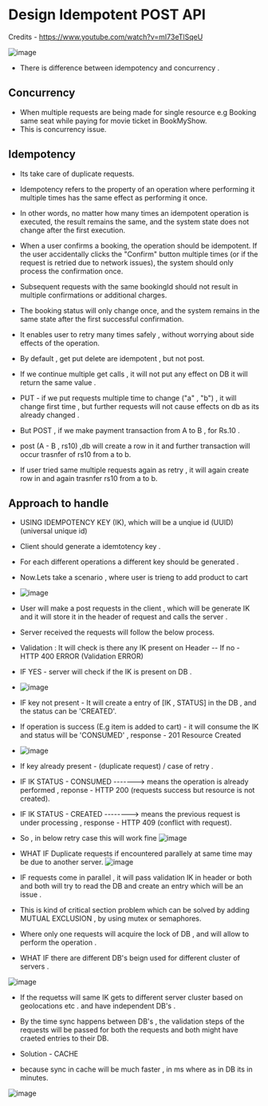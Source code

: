 <h1>Design Idempotent POST API</h1>

Credits - https://www.youtube.com/watch?v=mI73eTlSqeU

![image](https://github.com/user-attachments/assets/b19ed8ae-b88b-4507-a9ea-a61135857c29)


- There is difference between idempotency and concurrency .

Concurrency
- 
- When multiple requests are being made for single resource e.g Booking same seat while paying for movie ticket in BookMyShow.
- This is concurrency issue.


Idempotency 
- 
- Its take care of duplicate requests.
- Idempotency refers to the property of an operation where performing it multiple times has the same effect as performing it once.
- In other words, no matter how many times an idempotent operation is executed, the result remains the same, and the system state does not change after the first execution.
- When a user confirms a booking, the operation should be idempotent. If the user accidentally clicks the "Confirm" button multiple times (or if the request is retried due to network issues), the system should only process the confirmation once.
- Subsequent requests with the same bookingId should not result in multiple confirmations or additional charges.
- The booking status will only change once, and the system remains in the same state after the first successful confirmation.

- It enables user to retry many times safely , without worrying about side effects of the operation.

- By default , get put delete are idempotent , but not post.

- If we continue multiple get calls , it will not put any effect on DB it will return the same value .
- PUT - if we put requests multiple time to change ("a" , "b") , it will change first time , but further requests will not cause effects on db as its already changed .

- But POST , if we make payment transaction from A to B , for Rs.10 .
- post (A - B , rs10) ,db will create a row in it and further transaction will occur trasnfer of rs10 from a to b.
- If user tried same multiple requests again as retry , it will again create row in  and again trasnfer rs10 from a to b.



Approach to handle
-
- USING IDEMPOTENCY KEY (IK), which will be a unqiue id (UUID) (universal unique id)

- Client should generate a idemtotency key .
- For each different operations a different key should be generated .

- Now.Lets take a scenario , where user is trieng to add product to cart

- ![image](https://github.com/user-attachments/assets/17dc976f-129f-4508-bb4c-b4565830990b)

- User will make a post requests in the client , which will be generate IK and it will store it in the header of request and calls the server .

- Server received the requests will follow the below process.

- Validation : It will check is there any IK present on Header -- If no - HTTP 400 ERROR (Validation ERROR)
- IF YES - server will check if the IK is present on DB .

- ![image](https://github.com/user-attachments/assets/5eb5103c-fbcd-4e58-8ed2-6725c977741c)

- IF key not present - It will create a entry of [IK , STATUS] in the DB , and the status can be 'CREATED'.
- If operation is success (E.g item is added to cart) - it will consume the IK and status will be 'CONSUMED' , response - 201 Resource Created

- ![image](https://github.com/user-attachments/assets/db615b07-a298-47b4-9ebc-01aab3e43511)

- If key already present - (duplicate request) / case of retry .

- IF IK STATUS - CONSUMED -------> means the operation is already performed , reponse - HTTP 200 (requests success but resource is not created).
- IF IK STATUS - CREATED --------> means the previous request is under processing , response - HTTP 409 (conflict with request).


- So , in  below retry case this will work fine 
![image](https://github.com/user-attachments/assets/437a3d4b-f7d9-4ba8-ba9f-821afe050235)




- WHAT IF Duplicate requests if encountered parallely at same time may be due to another server.
  ![image](https://github.com/user-attachments/assets/7e335fb7-2cc4-44a6-8dd2-28ffbf40013a)


- IF requests come in parallel , it will pass validation IK in header or both and both will try to read the DB and create an entry which will be an issue .
- This is kind of critical section problem which can be solved by adding MUTUAL EXCLUSION , by using mutex or semaphores.
- Where only one requests will acquire the lock of DB , and will allow to perform the operation . 



- WHAT IF there are different DB's beign used for different cluster of servers .

![image](https://github.com/user-attachments/assets/4a13fe22-f5a0-4b4c-9d34-3cfc3b5fedf9)

- If the requetss will same IK gets to different server cluster based on geolocations etc . and have independent DB's .
- By the time sync happens between DB's , the validation steps of the requests will be passed for both the requests and both might have craeted entries to their DB.

- Solution - CACHE 
- because sync in cache will be much faster , in ms where as in DB its in minutes.

![image](https://github.com/user-attachments/assets/85aeb5bb-119a-4cce-a0e8-1cf1ef295167)
